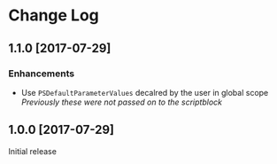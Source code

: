 # Change Log

## 1.1.0 [2017-07-29]
### Enhancements
* Use `PSDefaultParameterValues` decalred by the user in global scope  
_Previously these were not passed on to the scriptblock_

## 1.0.0 [2017-07-29]
Initial release
